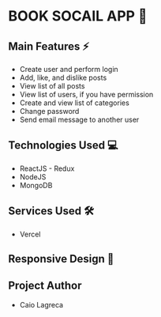 
<h1>BOOK SOCAIL APP 📖</h1>

<h2>Main Features ⚡</h2>
<ul>
  <li>Create user and perform login</li>
  <li>Add, like, and dislike posts</li>
  <li>View list of all posts</li>
  <li>View list of users, if you have permission</li>
  <li>Create and view list of categories</li>
  <li>Change password</li>
  <li>Send email message to another user</li>
</ul>

<h2>Technologies Used 💻</h2>
<ul>
  <li>ReactJS - Redux</li>
  <li>NodeJS</li>
  <li>MongoDB</li>
</ul>

<h2>Services Used 🛠</h2>
<ul>
  <li>Vercel</li>
</ul>

<h2>Responsive Design 📱</h2>


<h2>Project Author</h2>
<ul>
  <li>Caio Lagreca</li>
</ul>
